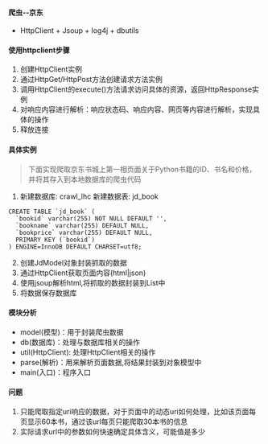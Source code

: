 #### 爬虫--京东
* HttpClient + Jsoup + log4j + dbutils 
#### 使用httpclient步骤
1. 创建HttpClient实例
2. 通过HttpGet/HttpPost方法创建请求方法实例
3. 调用HttpClient的execute()方法请求访问具体的资源，返回HttpResponse实例
4. 对响应内容进行解析：响应状态码、响应内容、网页等内容进行解析，实现具体的操作
5. 释放连接

#### 具体实例
> 下面实现爬取京东书城上第一相页面关于Python书籍的ID、书名和价格，并将其存入到本地数据库的爬虫代码
1. 新建数据库: crawl_lhc 新建数据表: jd_book

```
CREATE TABLE `jd_book` (
  `bookid` varchar(255) NOT NULL DEFAULT '',
  `bookname` varchar(255) DEFAULT NULL,
  `bookprice` varchar(255) DEFAULT NULL,
  PRIMARY KEY (`bookid`)
) ENGINE=InnoDB DEFAULT CHARSET=utf8;
```
2. 创建JdModel对象封装抓取的数据
3. 通过HttpClient获取页面内容(html|json)
4. 使用jsoup解析html,将抓取的数据封装到List<JdModel>中
5. 将数据保存数据库

#### 模块分析
* model(模型)：用于封装爬虫数据
* db(数据库)：处理与数据库相关的操作
* util(HttpClient): 处理HttpClient相关的操作
* parse(解析)：用来解析页面数据,将结果封装到对象模型中
* main(入口)：程序入口

#### 问题
1. 只能爬取指定uri响应的数据，对于页面中的动态uri如何处理，比如该页面每页显示60本书，通过该url每页只能爬取30本书的信息
2. 实际请求url中的参数如何快速确定具体含义，可能值是多少